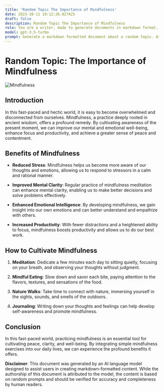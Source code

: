 ```yaml
---
title: 'Random Topic The Importance of Mindfulness'
date: 2023-10-11 19:12:26.827425
draft: false
description: Random Topic The Importance of Mindfulness
role: You are a writer, made to generate documents in markdown format. It is very important that all of the documents you generate are in valid markdown format.
model: gpt-3.5-turbo
prompt: Generate a markdown formatted document about a random topic. At the bottom, include a disclaimer explaining that the document was generated by you. The first line of the document should be the title. Make sure that the entire document is in proper markdown format, using a mix of various tags to make the document visually appealing.
---
```


# Random Topic: The Importance of Mindfulness

![Mindfulness](https://www.example.com/images/mindfulness.jpg)

## Introduction

In this fast-paced and hectic world, it is easy to become overwhelmed and disconnected from ourselves. Mindfulness, a practice deeply rooted in ancient wisdom, offers a profound remedy. By cultivating awareness of the present moment, we can improve our mental and emotional well-being, enhance focus and productivity, and achieve a greater sense of peace and contentment.

## Benefits of Mindfulness

- **Reduced Stress**: Mindfulness helps us become more aware of our thoughts and emotions, allowing us to respond to stressors in a calm and rational manner.

- **Improved Mental Clarity**: Regular practice of mindfulness meditation can enhance mental clarity, enabling us to make better decisions and solve problems effectively.

- **Enhanced Emotional Intelligence**: By developing mindfulness, we gain insight into our own emotions and can better understand and empathize with others.

- **Increased Productivity**: With fewer distractions and a heightened ability to focus, mindfulness boosts productivity and allows us to do our best work.

## How to Cultivate Mindfulness

1. **Meditation**: Dedicate a few minutes each day to sitting quietly, focusing on your breath, and observing your thoughts without judgment.

2. **Mindful Eating**: Slow down and savor each bite, paying attention to the flavors, textures, and sensations of the food.

3. **Nature Walks**: Take time to connect with nature, immersing yourself in the sights, sounds, and smells of the outdoors.

4. **Journaling**: Writing down your thoughts and feelings can help develop self-awareness and promote mindfulness.

## Conclusion

In this fast-paced world, practicing mindfulness is an essential tool for cultivating peace, clarity, and well-being. By integrating simple mindfulness exercises into our daily lives, we can experience the profound benefits it offers.

**Disclaimer**: This document was generated by an AI language model designed to assist users in creating markdown-formatted content. While the authorship of this document is attributed to the model, the content is based on random prompts and should be verified for accuracy and completeness by human readers.